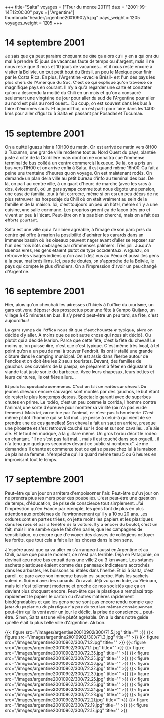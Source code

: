 +++
title="Salta"
voyages = ["Tour du monde 2011"]
date = "2001-09-14T12:00:00"
pays = ["Argentine"]
thumbnail="header/argentine20010902/5.jpg"
pays_weight = 1205
voyages_weight = 1205
+++
# 14 septembre 2001

Je sais que ça peut paraître choquant de dire ça alors qu'il y en a qui ont 
du mal à prendre 15 jours de vacances faute de temps ou d'argent, mais il ne 
nous reste que 3 mois et 10 jours de vacances... et il nous reste encore à visiter 
la Bolivie, un tout petit bout du Brésil, un peu le Mexique pour finir par le 
Costa Rica. En plus, l'Argentine -avec le Brésil- est l'un des pays les plus 
chers de l'Amérique du Sud. C'est ce qui explique qu'on traverse ce magnifique 
pays en courant. Il n'y a qu'à regarder une carte et constater qu'on a descendu 
la moitié du Chili en un mois et qu'on a consacré seulement une vingtaine de 
jour pour aller du sud de l'Argentine pour aller au nord est puis au nord ouest... 
Du coup, on est souvent dans les bus à faire d'énormes sauts. Et aujourd´hui, 
on est parti pour faire dans les 1400 kms pour aller d'Iguazu à Salta en passant 
par Posadas et Tucuman.

# 15 septembre 2001

On a quitté Iguazu hier à 10H00 du matin. On est arrivé ce matin vers 8H00 
à Tucuman, une grande ville moderne tout au Nord Ouest du pays, plantée juste 
à côté de la Cordillère mais dont on ne connaitra que l'immense terminal de 
bus collé à un centre commercial luxueux. De là, on a pris un bus vers 11H00 
et on arrive enfin à Salta, il est quand même 16h00. Ca fait à peine une trentaine 
d'heures qu'on voyage. On est maintenant rodés. On demande un plan de la ville 
au petit bureau d'info au terminal des bus. De là, on part au centre ville, 
à un quart d'heure de marche (avec les sacs à dos, évidement), où un gars sympa 
comme tout nous dégote une pension, une casa de familia, tout à fait correcte, 
même si on est un peu déçus de ne plus retrouver les hospedaje du Chili où on 
était vraiment au sein de la famille et de la maison. Ici, c'est toujours un 
peu un hôtel, même s'il y a une cuisine, une salle commune. Les proprios gèrent 
ça de façon très pro et vivent un peu à l'écart. Peut-être on n'a pas bien cherché, 
mais on a fait des efforts pourtant.

Salta est une ville qui a l'air bien agréable, à l'image de son parc près du 
centre qui offre à marion la possibilité d'admirer les canards dans un immense 
bassin où les oiseaux peuvent nager avant d'aller se reposer sur l'un des trois 
ilôts ombragés par d'immenses palmiers. Très joli. Jusqu'à Buenos Aires, les 
gens étaient plutôt de type occidentaux. A Iguazu, on retrouve les visages indiens 
qu'on avait déjà vus au Pérou et aussi des gens à la peau mat brésiliens. Ici, 
pas de doutes, on s'approche de la Bolivie, le pays qui compte le plus d'indiens. 
On a l'impression d'avoir un peu changé d'Argentine. 

# 16 septembre 2001

Hier, alors qu'on cherchait les adresses d'hôtels à l'office du tourisme, un 
gars est venu déposer des prospectus pour une fête à Campo Quijano, un village 
à 45 minutes en bus. Il s'y prend peut-être un peu tard, sa fête, c'est aujourd'hui! 


Le gars sympa de l'office nous dit que c'est chouette et typique, alors on 
décide d'y aller. A moins que ce soit autre chose qui nous ait décidé. Ou plutôt 
qui a décidé Marion. Parce que cette fête, c'est la fête du cheval! Le moins 
qu'on puisse dire, c'est que c'est typique. C'est même très local, à tel point 
qu'on a un peu de mal à trouver l'endroit. Ils ont installé une grande clôture 
dans le camping municipal. On est assis dans l'herbe autour de l'enclos et on 
doit être les 2 seuls touristes. Devant, des familles de gauchos, ces cavaliers 
de la pampa, se préparent à fêter en dégustant la viande tout juste sortie du 
barbecue. Avec leurs chapeaux, leurs bottes et leurs ceintures, ils ont fière 
allure...

Et puis les spectacle commence. C'est en fait un rodéo sur cheval. De jeunes 
chevaux encore sauvages sont montés par des gauchos, le but étant de rester 
le plus longtemps dessus. Spectacle garanti avec de superbes chutes en prime. 
Le rodéo, c'est un peu comme la corrida, l'homme contre l'animal, une sorte 
d'épreuve pour montrer sa virilité (on n'a pas vu de femmes). Mais ici, on ne 
tue pas l'animal, ce n'est pas la boucherie. C'est même plutôt l'homme qui se 
fait mal... je pense à celui-là qui vient de se prendre une de ces gamelles! 
Son cheval a fait un saut en arrière, presque une pirouette et s'est retrouvé 
couché sur le dos et sur son cavalier... aïe aïe aïe. Et le tout en musique, 
à la guitare même. Un gros barbu décrit le rodéo en chantant. "Il ne s'est pas 
fait mal... mais il est touché dans son orgueil... il n'a tenu que quelques 
secondes devant ce public si nombreux". Je me demande s'il chante et commente 
tout ce qui se passe chez lui à la maison. Je plains sa femme. N'empêche qu'il 
a quand même tenu 5 ou 6 heures en improvisant tout le temps.

# 17 septembre 2001

Peut-être qu'un jour on arrêtera d'empoisonner l'air. Peut-être qu'un jour 
on ne prendra plus les mers pour des poubelles. C'est peut-être une question 
de temps, d'éducation, de prise de conscience tout simplement. J'ai l'impression 
qu'en France par exemple, les gens font de plus en plus attention aux problèmes 
de l'environnement qu'il y a 10 ou 20 ans. Les ordures sont en parties triées, 
on jette moins les papiers et les plastiques dans les rues et par la fenêtre 
de la voiture. Il y a encore du boulot, c'est un fait, mais il me semble que 
le fait d'en parler, que les campagnes de sensibilation, ou encore que d'envoyer 
des classes de collégiens nettoyer les forêts, que tout cela a fait aller les 
choses dans le bon sens. 

J'espère aussi que ça va aller en s'arrangeant aussi en Argentine et au Chili, 
parce que pour le moment, ce n'est pas terrible. Déjà en Patagonie, on devinait 
qeu notre bus entrait dans une ville 2 ou 3 km avant. Les satanés sachets plastiques 
étaient comme des panneaux indicateurs accrochés dans les arbustes, les buissons 
ou étalés dans l'herbe. Et ici à Salta, c'est pareil. ce parc avec son immense 
bassin est superbe. Mais les sachets volent et flottent avec les canards. On 
avait déjà vu ça en Inde, au Vietnam, mais ici c'est tellement moderne et proche 
de nos sociétés que ça en devient plus choquant encore. Peut-être que le plastique 
a remplacé trop rapidement le papier, le carton ou d'autres matières rapidement 
biodégradables et que les gens ne se sont pas encore rendu compte que jeter 
du papier ou du plastique n'a pas du tout les mêmes conséquences... peut-être 
qu'ils vont avoir un jour le déclic, la prise de conscience... peut-être. Sinon, 
Salta est une ville plutôt agréable. On a lu dans notre guide qu'elle était 
la plus belle ville d'Argentine. Ah bon. 


<div id="TOTO">{{< figure src="/images/argentine20010902/300/71.5.jpg" title="" >}}
{{< figure src="/images/argentine20010902/300/71.3.jpg" title="" >}}
{{< figure src="/images/argentine20010902/300/71.2.jpg" title="" >}}
{{< figure src="/images/argentine20010902/300/71.1.jpg" title="" >}}
{{< figure src="/images/argentine20010902/300/72.36.jpg" title="" >}}
{{< figure src="/images/argentine20010902/300/72.35.jpg" title="" >}}
{{< figure src="/images/argentine20010902/300/72.33.jpg" title="" >}}
{{< figure src="/images/argentine20010902/300/72.32.jpg" title="" >}}
{{< figure src="/images/argentine20010902/300/72.30.jpg" title="" >}}
{{< figure src="/images/argentine20010902/300/72.26.jpg" title="" >}}
{{< figure src="/images/argentine20010902/300/72.25.jpg" title="" >}}
{{< figure src="/images/argentine20010902/300/72.24.jpg" title="" >}}
{{< figure src="/images/argentine20010902/300/72.23.jpg" title="" >}}
{{< figure src="/images/argentine20010902/300/72.21.jpg" title="" >}}
{{< figure src="/images/argentine20010902/300/72.19.jpg" title="" >}}
{{< figure src="/images/argentine20010902/300/72.18.jpg" title="" >}}
</DIV>

